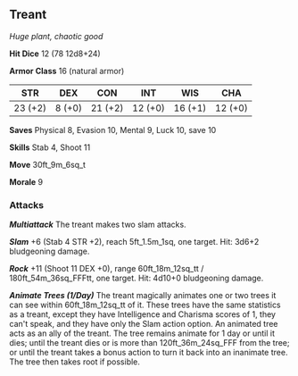 ## Treant

*Huge plant, chaotic good*

**Hit Dice** 12 (78 12d8+24)

**Armor Class** 16 (natural armor)

| STR     | DEX     | CON     | INT     | WIS     | CHA     |
|---------|---------|---------|---------|---------|---------|
| 23 (+2) |  8 (+0) | 21 (+2) | 12 (+0) | 16 (+1) | 12 (+0) |

**Saves** Physical 8, Evasion 10, Mental 9, Luck 10, save 10

**Skills** Stab 4, Shoot 11

**Move** 30ft\_9m\_6sq\_t

**Morale** 9

### Attacks

***Multiattack*** The treant makes two slam attacks.

***Slam*** +6 (Stab 4 STR +2), reach 5ft\_1.5m\_1sq, one target. Hit: 3d6+2 bludgeoning damage.

***Rock*** +11 (Shoot 11 DEX +0), range 60ft\_18m\_12sq\_tt / 180ft\_54m\_36sq\_FFFtt, one target. Hit: 4d10+0 bludgeoning damage.

***Animate Trees (1/Day)*** The treant magically animates one or two trees it can see within 60ft\_18m\_12sq\_tt of it. These trees have the same statistics as a treant, except they have Intelligence and Charisma scores of 1, they can't speak, and they have only the Slam action option. An animated tree acts as an ally of the treant. The tree remains animate for 1 day or until it dies; until the treant dies or is more than 120ft\_36m\_24sq\_FFF from the tree; or until the treant takes a bonus action to turn it back into an inanimate tree. The tree then takes root if possible.

